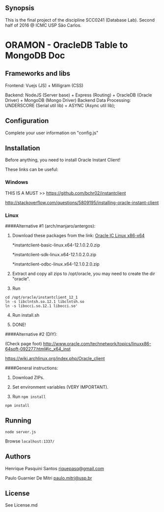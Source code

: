 ## Synopsis

This is the final project of the discipline SCC0241 (Database Lab). Second half of 2016 @ ICMC USP São Carlos.



# ORAMON - OracleDB Table to MongoDB Doc

## Frameworks and libs

Frontend: Vuejs (JS) + Milligram (CSS)

Backend: NodeJS (Server base) + Express (Routing) + OracleDB (Oracle Driver) + MongoDB (Mongo Driver) 
Backend Data Processing: UNDERSCORE (Serial util lib) + ASYNC (Async util lib);


## Configuration
	
Complete your user information on "config.js" 


## Installation

Before anything, you need to install Oracle Instant Client!

These links can be useful:

### Windows

THIS IS A MUST >> https://github.com/bchr02/instantclient

http://stackoverflow.com/questions/5809195/installing-oracle-instant-client


### Linux

####Alternative #1 (arch/manjaro/antergos):

1. Download these packages from the link: [Oracle IC Linux x86-x64](http://www.oracle.com/technetwork/topics/linuxx86-64soft-092277.html#ic_x64_inst)

	*instantclient-basic-linux.x64-12.1.0.2.0.zip

	*instantclient-sdk-linux.x64-12.1.0.2.0.zip

	*instantclient-odbc-linux.x64-12.1.0.2.0.zip 

2. Extract and copy all zips to /opt/oracle, you may need to create the dir "oracle".

3. Run 
 ```
cd /opt/oracle/instantclient_12_1
ln -s libclntsh.so.12.1 libclntsh.so
ln -s libocci.so.12.1 libocci.so'
```


4. Run install.sh


5. DONE!


####Alternative #2 (DIY):

(Check page foot)
http://www.oracle.com/technetwork/topics/linuxx86-64soft-092277.html#ic_x64_inst

https://wiki.archlinux.org/index.php/Oracle_client

####General instructions:

1. Download ZIPs.

2. Set environment variables (VERY IMPORTANT).

3. Run `npm install` 


`npm install`

## Running

`node server.js`

Browse `localhost:1337/`


## Authors

Henrique Pasquini Santos 		riquepasq@gmail.com


Paulo Guarnier De Mitri 		paulo.mitri@usp.br


## License

See License.md
